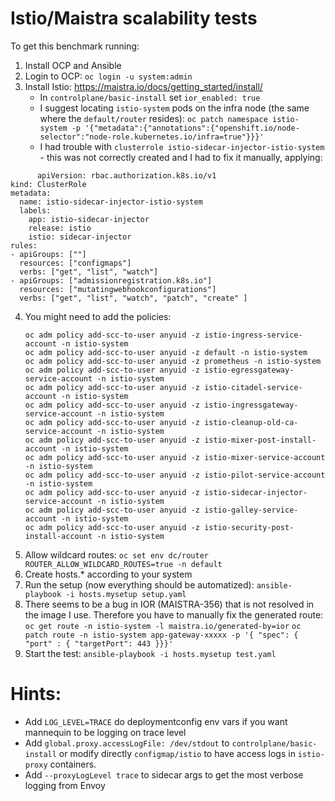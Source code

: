 # Istio/Maistra scalability tests

To get this benchmark running:

1. Install OCP and Ansible
2. Login to OCP: `oc login -u system:admin`
3. Install Istio: https://maistra.io/docs/getting_started/install/
    - In `controlplane/basic-install` set `ior_enabled: true`
    - I suggest locating `istio-system` pods on the infra node (the same where the `default/router` resides):
      `oc patch namespace istio-system -p '{"metadata":{"annotations":{"openshift.io/node-selector":"node-role.kubernetes.io/infra=true"}}}'`
    - I had trouble with `clusterrole istio-sidecar-injector-istio-system` - this was not correctly created and I had to fix it manually, applying:
```
      apiVersion: rbac.authorization.k8s.io/v1
kind: ClusterRole
metadata:
  name: istio-sidecar-injector-istio-system
  labels:
    app: istio-sidecar-injector
    release: istio
    istio: sidecar-injector
rules:
- apiGroups: [""]
  resources: ["configmaps"]
  verbs: ["get", "list", "watch"]
- apiGroups: ["admissionregistration.k8s.io"]
  resources: ["mutatingwebhookconfigurations"]
  verbs: ["get", "list", "watch", "patch", "create" ]
```
4. You might need to add the policies:
   ```
   oc adm policy add-scc-to-user anyuid -z istio-ingress-service-account -n istio-system
   oc adm policy add-scc-to-user anyuid -z default -n istio-system
   oc adm policy add-scc-to-user anyuid -z prometheus -n istio-system
   oc adm policy add-scc-to-user anyuid -z istio-egressgateway-service-account -n istio-system
   oc adm policy add-scc-to-user anyuid -z istio-citadel-service-account -n istio-system
   oc adm policy add-scc-to-user anyuid -z istio-ingressgateway-service-account -n istio-system
   oc adm policy add-scc-to-user anyuid -z istio-cleanup-old-ca-service-account -n istio-system
   oc adm policy add-scc-to-user anyuid -z istio-mixer-post-install-account -n istio-system
   oc adm policy add-scc-to-user anyuid -z istio-mixer-service-account -n istio-system
   oc adm policy add-scc-to-user anyuid -z istio-pilot-service-account -n istio-system
   oc adm policy add-scc-to-user anyuid -z istio-sidecar-injector-service-account -n istio-system
   oc adm policy add-scc-to-user anyuid -z istio-galley-service-account -n istio-system
   oc adm policy add-scc-to-user anyuid -z istio-security-post-install-account -n istio-system
   ```
5. Allow wildcard routes: `oc set env dc/router ROUTER_ALLOW_WILDCARD_ROUTES=true -n default`
6. Create hosts.* according to your system
7. Run the setup (now everything should be automatized):
    `ansible-playbook -i hosts.mysetup setup.yaml`
8. There seems to be a bug in IOR (MAISTRA-356) that is not resolved in the image I use. Therefore you have
   to manually fix the generated route: `oc get route -n istio-system -l maistra.io/generated-by=ior`
   `oc patch route -n istio-system app-gateway-xxxxx -p '{ "spec": { "port" : { "targetPort": 443 }}}'`
9. Start the test:
    `ansible-playbook -i hosts.mysetup test.yaml`

# Hints:

* Add `LOG_LEVEL=TRACE` do deploymentconfig env vars if you want mannequin to be logging on trace level
* Add `global.proxy.accessLogFile: /dev/stdout` to `controlplane/basic-install` or modify directly `configmap/istio` to have access logs in `istio-proxy` containers.
* Add `--proxyLogLevel trace` to sidecar args to get the most verbose logging from Envoy
